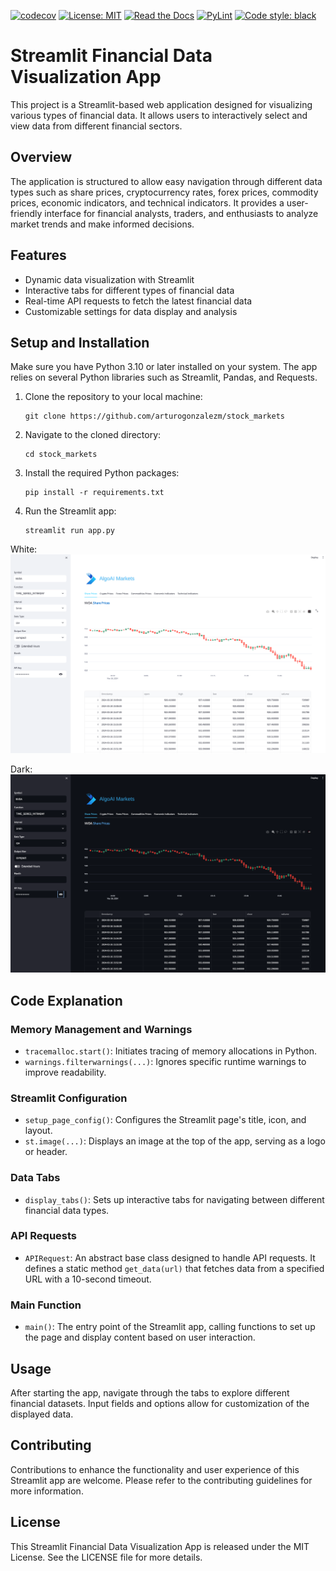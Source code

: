 [![codecov](https://codecov.io/gh/arturogonzalezm/stock_markets/graph/badge.svg?token=N7VZAG3QJP)](https://codecov.io/gh/arturogonzalezm/stock_markets)
[![License: MIT](https://img.shields.io/badge/License-MIT-purple.svg)](https://github.com/arturogonzalezm/stock_markets/blob/master/LICENSE)
[![Read the Docs](https://img.shields.io/readthedocs/:packageName)](https://github.com/arturogonzalezm/stock_markets/wiki)
[![PyLint](https://github.com/arturogonzalezm/stock_markets/actions/workflows/workflow.yml/badge.svg)](https://github.com/arturogonzalezm/stock_markets/actions/workflows/workflow.yml)
[![Code style: black](https://img.shields.io/badge/code%20style-black-000000.svg)](https://github.com/psf/black)


# Streamlit Financial Data Visualization App

This project is a Streamlit-based web application designed for visualizing various types of financial data. It allows users to interactively select and view data from different financial sectors.

## Overview

The application is structured to allow easy navigation through different data types such as share prices, cryptocurrency rates, forex prices, commodity prices, economic indicators, and technical indicators. It provides a user-friendly interface for financial analysts, traders, and enthusiasts to analyze market trends and make informed decisions.

## Features

- Dynamic data visualization with Streamlit
- Interactive tabs for different types of financial data
- Real-time API requests to fetch the latest financial data
- Customizable settings for data display and analysis

## Setup and Installation

Make sure you have Python 3.10 or later installed on your system. The app relies on several Python libraries such as Streamlit, Pandas, and Requests.

1. Clone the repository to your local machine:

    ```
    git clone https://github.com/arturogonzalezm/stock_markets
    ```

2. Navigate to the cloned directory:

    ```
    cd stock_markets
    ```

3. Install the required Python packages:

    ```
    pip install -r requirements.txt
    ```

4. Run the Streamlit app:

    ```
    streamlit run app.py
    ```
   
White:
![white](images/white.png)

Dark:
![dark](images/dark.png)

## Code Explanation

### Memory Management and Warnings

- `tracemalloc.start()`: Initiates tracing of memory allocations in Python.
- `warnings.filterwarnings(...)`: Ignores specific runtime warnings to improve readability.

### Streamlit Configuration

- `setup_page_config()`: Configures the Streamlit page's title, icon, and layout.
- `st.image(...)`: Displays an image at the top of the app, serving as a logo or header.

### Data Tabs

- `display_tabs()`: Sets up interactive tabs for navigating between different financial data types.

### API Requests

- `APIRequest`: An abstract base class designed to handle API requests. It defines a static method `get_data(url)` that fetches data from a specified URL with a 10-second timeout.

### Main Function

- `main()`: The entry point of the Streamlit app, calling functions to set up the page and display content based on user interaction.

## Usage

After starting the app, navigate through the tabs to explore different financial datasets. Input fields and options allow for customization of the displayed data.

## Contributing

Contributions to enhance the functionality and user experience of this Streamlit app are welcome. Please refer to the contributing guidelines for more information.

## License

This Streamlit Financial Data Visualization App is released under the MIT License. See the LICENSE file for more details.

